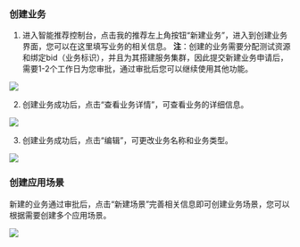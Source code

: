### 创建业务

1) 进入智能推荐控制台，点击我的推荐左上角按钮“新建业务”，进入到创建业务界面，您可以在这里填写业务的相关信息。
**注**：创建的业务需要分配测试资源和绑定bid（业务标识），并且为其搭建服务集群，因此提交新建业务申请后，需要1-2个工作日为您审批，通过审批后您可以继续使用其他功能。

![](https://mc.qcloudimg.com/static/img/fe6800b8193245b111a44135e94b4be1/image.png)

2) 创建业务成功后，点击“查看业务详情”，可查看业务的详细信息。

![](https://mc.qcloudimg.com/static/img/8ff23dbbb769f919f1e98cba0ce35410/image.png)

3) 创建业务成功后，点击“编辑”，可更改业务名称和业务类型。

![](https://mc.qcloudimg.com/static/img/bf5dcaa2e57388c96faac027f2eebff5/image.png)

### 创建应用场景

新建的业务通过审批后，点击“新建场景”完善相关信息即可创建业务场景，您可以根据需要创建多个应用场景。

![](https://mc.qcloudimg.com/static/img/f84db5ca989de1e3f5e3d582dd5ad6da/image.png)
